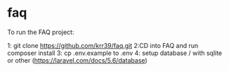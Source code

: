 # faq
 
 To run the FAQ project:
 
 1: git clone https://github.com/krr39/faq.git
 2:CD into FAQ and run composer install
 3: cp .env.example to .env
 4: setup database / with sqlite or other (https://laravel.com/docs/5.6/database)